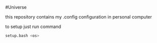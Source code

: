 #Universe

this repository contains my <dot>.config configuration in personal computer

to setup just run command
``` bash
setup.bash <os>
```
